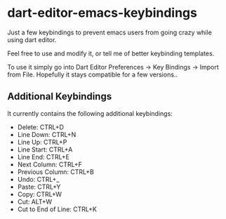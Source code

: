 dart-editor-emacs-keybindings
=============================

Just a few keybindings to prevent emacs users from going crazy while using dart editor.

Feel free to use and modify it, or tell me of better keybinding templates.

To use it simply go into Dart Editor Preferences -> Key Bindings -> Import from File. Hopefully it stays compatible for a few versions..

Additional Keybindings
-------------------------

It currently contains the following additional keybindings:

* Delete: CTRL+D
* Line Down: CTRL+N
* Line Up: CTRL+P
* Line Start: CTRL+A
* Line End: CTRL+E
* Next Column: CTRL+F
* Previous Column: CTRL+B
* Undo: CTRL+_
* Paste: CTRL+Y
* Copy: CTRL+W
* Cut: ALT+W
* Cut to End of Line: CTRL+K


